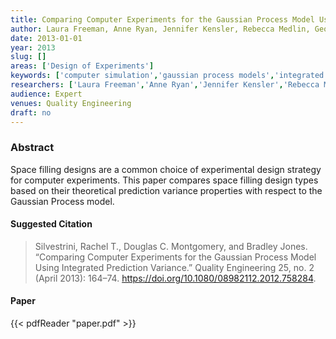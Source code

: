 ```yaml
---
title: Comparing Computer Experiments for the Gaussian Process Model Using Integrated Prediction Variance
author: Laura Freeman, Anne Ryan, Jennifer Kensler, Rebecca Medlin, Geoffrey Vining
date: 2013-01-01
year: 2013
slug: []
areas: ['Design of Experiments']
keywords: ['computer simulation','gaussian process models','integrated variance','space-filling designs']
researchers: ['Laura Freeman','Anne Ryan','Jennifer Kensler','Rebecca Medlin','Geoffrey Vining']
audience: Expert
venues: Quality Engineering
draft: no
---
```




### Abstract
Space filling designs are a common choice of experimental design strategy for computer experiments. This paper compares space filling design types based on their theoretical prediction variance properties with respect to the Gaussian Process model.

#### Suggested Citation
> Silvestrini, Rachel T., Douglas C. Montgomery, and Bradley Jones. “Comparing Computer Experiments for the Gaussian Process Model Using Integrated Prediction Variance.” Quality Engineering 25, no. 2 (April 2013): 164–74. https://doi.org/10.1080/08982112.2012.758284.



#### Paper
{{< pdfReader "paper.pdf" >}}


